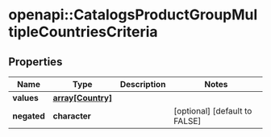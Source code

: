 # openapi::CatalogsProductGroupMultipleCountriesCriteria


## Properties
Name | Type | Description | Notes
------------ | ------------- | ------------- | -------------
**values** | [**array[Country]**](Country.md) |  | 
**negated** | **character** |  | [optional] [default to FALSE] 


